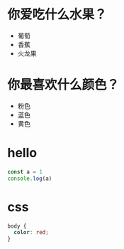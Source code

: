 # 你爱吃什么水果？
- 葡萄
- 香蕉
- 火龙果

# 你最喜欢什么颜色？
- 粉色
- 蓝色
- 黄色

# hello
```js
const a = 1
console.log(a)
```
# css
```css
body {
  color: red;
}
```
